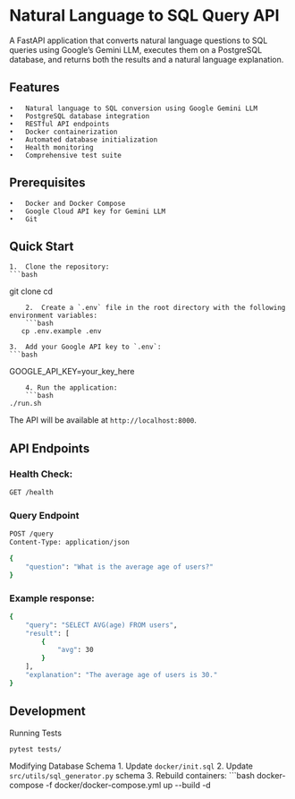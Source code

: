 # Natural Language to SQL Query API
A FastAPI application that converts natural language questions to SQL queries using Google’s Gemini LLM, executes them on a PostgreSQL database, and returns both the results and a natural language explanation.
## Features
	•	Natural language to SQL conversion using Google Gemini LLM
	•	PostgreSQL database integration
	•	RESTful API endpoints
	•	Docker containerization
	•	Automated database initialization
	•	Health monitoring
	•	Comprehensive test suite
## Prerequisites
	•	Docker and Docker Compose
	•	Google Cloud API key for Gemini LLM
	•	Git
## Quick Start
	1.	Clone the repository:
    ```bash
git clone <repository-url>
cd <repository-name>
```
    2.	Create a `.env` file in the root directory with the following environment variables:
    ```bash
   cp .env.example .env
```
    3.	Add your Google API key to `.env`:
    ```bash
GOOGLE_API_KEY=your_key_here
```
    4. Run the application:
    ```bash
./run.sh
```
The API will be available at `http://localhost:8000`.

## API Endpoints

### Health Check:
```bash
GET /health
```

### Query Endpoint
```bash
POST /query
Content-Type: application/json

{
    "question": "What is the average age of users?"
}
```
### Example response:
```bash
{
    "query": "SELECT AVG(age) FROM users",
    "result": [
        {
            "avg": 30
        }
    ],
    "explanation": "The average age of users is 30."
}
```

## Development
Running Tests
```bash
pytest tests/
```

Modifying Database Schema
    1.	Update `docker/init.sql`
	2.	Update `src/utils/sql_generator.py` schema
	3.	Rebuild containers:
    ```bash
docker-compose -f docker/docker-compose.yml up --build -d
```